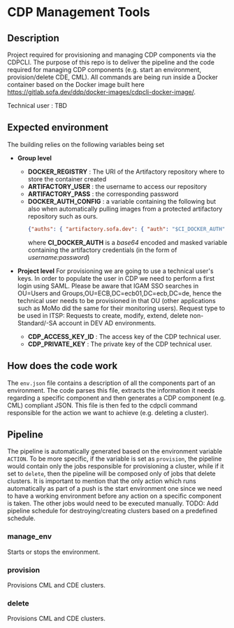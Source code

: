 # CDP Management Tools

## Description

Project required for provisioning and managing CDP components via the CDPCLI. The purpose of this repo is to deliver the pipeline and the code required for managing CDP components (e.g. start an environment, provision/delete CDE, CML).
All commands are being run inside a Docker container based on the Docker image built here https://gitlab.sofa.dev/ddp/docker-images/cdpcli-docker-image/.

Technical user : TBD

## Expected environment

The building relies on the following variables being set

* **Group level**
  * **DOCKER_REGISTRY** : The URI of the Artifactory repository where to store the container created
  * **ARTIFACTORY_USER** : the username to access our repository
  * **ARTIFACTORY_PASS** : the corresponding password
  * **DOCKER_AUTH_CONFIG** : a variable containing the following but also when automatically pulling images from a protected artifactory repository such as ours.
    ```json
    {"auths": { "artifactory.sofa.dev": { "auth": "$CI_DOCKER_AUTH" }}}
    ```  
    where **CI_DOCKER_AUTH** is a *base64* encoded and masked variable containing the artifactory credentials (in the form of *username:password*)

* **Project level**
  For provisioning we are going to use a technical user's keys. In order to populate the user in CDP we need to perform a first login using SAML. Please be aware that IGAM SSO searches in OU=Users and Groups,OU=ECB,DC=ecb01,DC=ecb,DC=de, hence the technical user needs to be provisioned in that OU (other applications such as MoMo did the same for their monitoring users).
  Request type to be used in ITSP: Requests to create, modify, extend, delete non-Standard/-SA account in DEV AD environments.
  * **CDP_ACCESS_KEY_ID** : The access key of the CDP technical user.
  * **CDP_PRIVATE_KEY** : The private key of the CDP technical user.

## How does the code work

The `env.json` file contains a description of all the components part of an environment. The code parses this file, extracts the information it needs regarding a specific component and then generates a CDP component (e.g. CML) compliant JSON. This file is then fed to the cdpcli command responsible for the action we want to achieve (e.g. deleting a cluster).

## Pipeline

The pipeline is automatically generated based on the environment variable `ACTION`. To be more specific, if the variable is set as `provision`, the pipeline would contain only the jobs responsible for provisioning a cluster, while if it set to `delete`, then the pipeline will be composed only of jobs that delete clusters. 
It is important to mention that the only action which runs automatically as part of a push is the start environment one since we need to have a working environment before any action on a specific component is taken. The other jobs would need to be executed manually. 
TODO: Add pipeline schedule for destroying/creating clusters based on a predefined schedule.
### manage_env

Starts or stops the environment.

### provision

Provisions CML and CDE clusters.

### delete

Provisions CML and CDE clusters.

